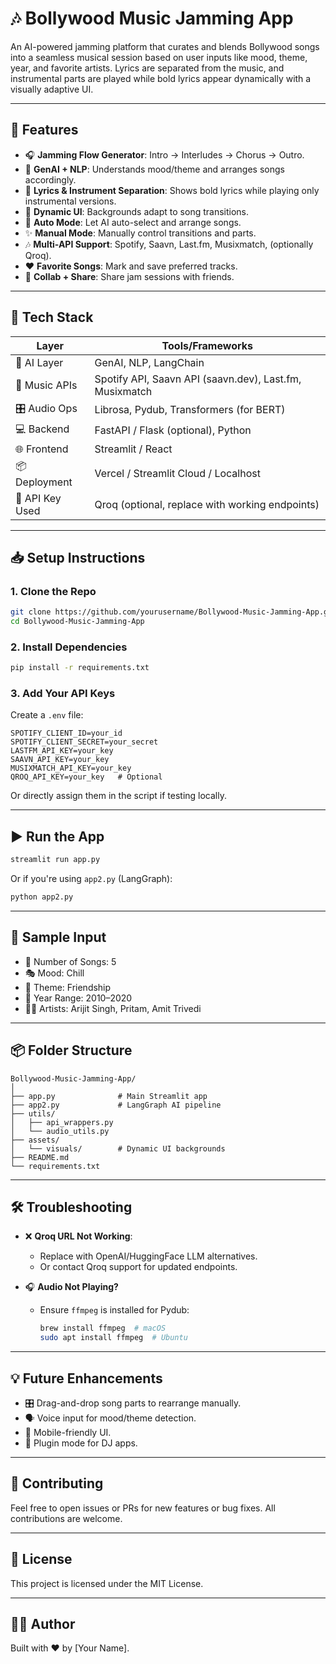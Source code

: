 
# 🎶 Bollywood Music Jamming App

An AI-powered jamming platform that curates and blends Bollywood songs into a seamless musical session based on user inputs like mood, theme, year, and favorite artists. Lyrics are separated from the music, and instrumental parts are played while bold lyrics appear dynamically with a visually adaptive UI.

---

## 🚀 Features

- 🎧 **Jamming Flow Generator**: Intro → Interludes → Chorus → Outro.
- 🧠 **GenAI + NLP**: Understands mood/theme and arranges songs accordingly.
- 🎵 **Lyrics & Instrument Separation**: Shows bold lyrics while playing only instrumental versions.
- 🎨 **Dynamic UI**: Backgrounds adapt to song transitions.
- 🤖 **Auto Mode**: Let AI auto-select and arrange songs.
- ✨ **Manual Mode**: Manually control transitions and parts.
- 🎶 **Multi-API Support**: Spotify, Saavn, Last.fm, Musixmatch, (optionally Qroq).
- ❤️ **Favorite Songs**: Mark and save preferred tracks.
- 🔗 **Collab + Share**: Share jam sessions with friends.

---

## 🧠 Tech Stack

| Layer         | Tools/Frameworks |
|---------------|------------------|
| 🧠 AI Layer    | GenAI, NLP, LangChain |
| 🎼 Music APIs  | Spotify API, Saavn API (saavn.dev), Last.fm, Musixmatch |
| 🎛️ Audio Ops  | Librosa, Pydub, Transformers (for BERT) |
| 💻 Backend     | FastAPI / Flask (optional), Python |
| 🌐 Frontend    | Streamlit / React |
| 📦 Deployment  | Vercel / Streamlit Cloud / Localhost |
| 🔑 API Key Used | Qroq (optional, replace with working endpoints) |

---

## 📥 Setup Instructions

### 1. Clone the Repo

```bash
git clone https://github.com/yourusername/Bollywood-Music-Jamming-App.git
cd Bollywood-Music-Jamming-App
```

### 2. Install Dependencies

```bash
pip install -r requirements.txt
```

### 3. Add Your API Keys

Create a `.env` file:

```
SPOTIFY_CLIENT_ID=your_id
SPOTIFY_CLIENT_SECRET=your_secret
LASTFM_API_KEY=your_key
SAAVN_API_KEY=your_key
MUSIXMATCH_API_KEY=your_key
QROQ_API_KEY=your_key   # Optional
```

Or directly assign them in the script if testing locally.

---

## ▶️ Run the App

```bash
streamlit run app.py
```

Or if you're using `app2.py` (LangGraph):

```bash
python app2.py
```

---

## 🧪 Sample Input

- 🎵 Number of Songs: 5  
- 🎭 Mood: Chill  
- 🎨 Theme: Friendship  
- 📅 Year Range: 2010–2020  
- 🧑‍🎤 Artists: Arijit Singh, Pritam, Amit Trivedi

---

## 📦 Folder Structure

```
Bollywood-Music-Jamming-App/
│
├── app.py              # Main Streamlit app
├── app2.py             # LangGraph AI pipeline
├── utils/
│   ├── api_wrappers.py
│   └── audio_utils.py
├── assets/
│   └── visuals/        # Dynamic UI backgrounds
├── README.md
└── requirements.txt
```

---

## 🛠️ Troubleshooting

- ❌ **Qroq URL Not Working**:
  - Replace with OpenAI/HuggingFace LLM alternatives.
  - Or contact Qroq support for updated endpoints.

- 🎧 **Audio Not Playing?**
  - Ensure `ffmpeg` is installed for Pydub:
    ```bash
    brew install ffmpeg  # macOS
    sudo apt install ffmpeg  # Ubuntu
    ```

---

## 💡 Future Enhancements

- 🎛️ Drag-and-drop song parts to rearrange manually.
- 🗣️ Voice input for mood/theme detection.
- 📱 Mobile-friendly UI.
- 🧩 Plugin mode for DJ apps.

---

## 🤝 Contributing

Feel free to open issues or PRs for new features or bug fixes. All contributions are welcome.

---

## 📄 License

This project is licensed under the MIT License.

---

## 👨‍💻 Author

Built with ❤️ by [Your Name].

